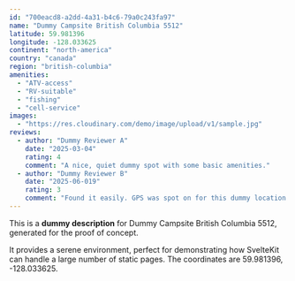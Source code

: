 ```yaml
---
id: "700eacd8-a2dd-4a31-b4c6-79a0c243fa97"
name: "Dummy Campsite British Columbia 5512"
latitude: 59.981396
longitude: -128.033625
continent: "north-america"
country: "canada"
region: "british-columbia"
amenities:
  - "ATV-access"
  - "RV-suitable"
  - "fishing"
  - "cell-service"
images:
  - "https://res.cloudinary.com/demo/image/upload/v1/sample.jpg"
reviews:
  - author: "Dummy Reviewer A"
    date: "2025-03-04"
    rating: 4
    comment: "A nice, quiet dummy spot with some basic amenities."
  - author: "Dummy Reviewer B"
    date: "2025-06-019"
    rating: 3
    comment: "Found it easily. GPS was spot on for this dummy location."
---
```


This is a **dummy description** for Dummy Campsite British Columbia 5512, generated for the proof of concept.

It provides a serene environment, perfect for demonstrating how SvelteKit can handle a large number of static pages. The coordinates are 59.981396, -128.033625.
